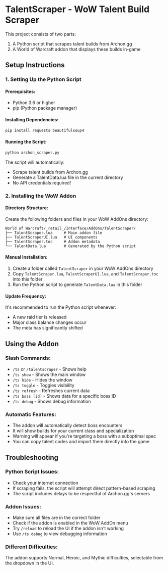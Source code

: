 # TalentScraper - WoW Talent Build Scraper

This project consists of two parts:
1. A Python script that scrapes talent builds from Archon.gg
2. A World of Warcraft addon that displays these builds in-game

## Setup Instructions

### 1. Setting Up the Python Script

#### Prerequisites:
- Python 3.6 or higher
- pip (Python package manager)

#### Installing Dependencies:
```bash
pip install requests beautifulsoup4
```

#### Running the Script:
```bash
python archon_scraper.py
```

The script will automatically:
- Scrape talent builds from Archon.gg
- Generate a TalentData.lua file in the current directory
- No API credentials required!

### 2. Installing the WoW Addon

#### Directory Structure:
Create the following folders and files in your WoW AddOns directory:
```
World of Warcraft/_retail_/Interface/AddOns/TalentScraper/
├── TalentScraper.lua     # Main addon file
├── TalentScraperUI.lua   # UI components
├── TalentScraper.toc     # Addon metadata
└── TalentData.lua        # Generated by the Python script
```

#### Manual Installation:
1. Create a folder called `TalentScraper` in your WoW AddOns directory
2. Copy `TalentScraper.lua`, `TalentScraperUI.lua`, and `TalentScraper.toc` into this folder
3. Run the Python script to generate `TalentData.lua` in this folder

#### Update Frequency:
It's recommended to run the Python script whenever:
- A new raid tier is released
- Major class balance changes occur
- The meta has significantly shifted

## Using the Addon

### Slash Commands:
- `/ts` or `/talentscraper` - Shows help
- `/ts show` - Shows the main window
- `/ts hide` - Hides the window
- `/ts toggle` - Toggles visibility
- `/ts refresh` - Refreshes current data
- `/ts boss [id]` - Shows data for a specific boss ID
- `/ts debug` - Shows debug information

### Automatic Features:
- The addon will automatically detect boss encounters
- It will show builds for your current class and specialization
- Warning will appear if you're targeting a boss with a suboptimal spec
- You can copy talent codes and import them directly into the game

## Troubleshooting

### Python Script Issues:
- Check your internet connection
- If scraping fails, the script will attempt direct pattern-based scraping
- The script includes delays to be respectful of Archon.gg's servers

### Addon Issues:
- Make sure all files are in the correct folder
- Check if the addon is enabled in the WoW AddOn menu
- Try `/reload` to reload the UI if the addon isn't working
- Use `/ts debug` to view debugging information

### Different Difficulties:
The addon supports Normal, Heroic, and Mythic difficulties, selectable from the dropdown in the UI.